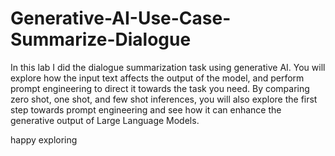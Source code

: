 # Generative-AI-Use-Case-Summarize-Dialogue
 In this lab I did the dialogue summarization task using generative AI. You will explore how the input text affects the output of the model, and perform prompt engineering to direct it towards the task you need. By comparing zero shot, one shot, and few shot inferences, you will also explore the first step towards prompt engineering and see how it can enhance the generative output of Large Language Models.

happy exploring 
